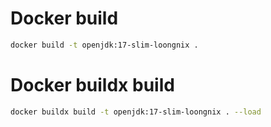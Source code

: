 # Docker build
```sh
docker build -t openjdk:17-slim-loongnix .
```

# Docker buildx build
```sh
docker buildx build -t openjdk:17-slim-loongnix . --load
```
